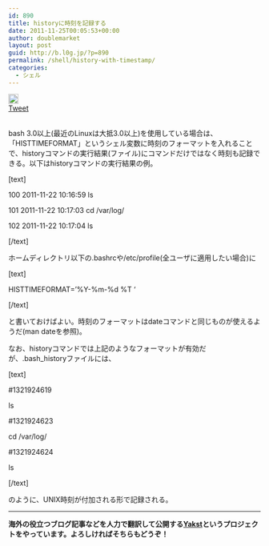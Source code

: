 ```yaml
---
id: 890
title: historyに時刻を記録する
date: 2011-11-25T00:05:53+00:00
author: doublemarket
layout: post
guid: http://b.l0g.jp/?p=890
permalink: /shell/history-with-timestamp/
categories:
  - シェル
---
```

<div class='wp_social_bookmarking_light'>
  <div class="wsbl_hatena_button">
    <a href="http://b.hatena.ne.jp/entry/http://b.l0g.jp/shell/history-with-timestamp/" class="hatena-bookmark-button" data-hatena-bookmark-title="historyに時刻を記録する" data-hatena-bookmark-layout="standard" title="このエントリーをはてなブックマークに追加"> <img src="//b.hatena.ne.jp/images/entry-button/button-only@2x.png" alt="このエントリーをはてなブックマークに追加" width="20" height="20" style="border: none;" /></a>
  </div>
  
  <div class="wsbl_facebook_like">
    <div id="fb-root">
    </div><fb:like href="http://b.l0g.jp/shell/history-with-timestamp/" layout="button_count" action="like" width="100" share="false" show_faces="false" ></fb:like>
  </div>
  
  <div class="wsbl_twitter">
    <a href="https://twitter.com/share" class="twitter-share-button"{count} data-url="http://b.l0g.jp/shell/history-with-timestamp/" data-text="historyに時刻を記録する" data-via="dblmkt " data-lang="ja">Tweet</a>
  </div>
  
  <div class="wsbl_google_plus_one">
    <g:plusone size="medium" annotation="none" href="http://b.l0g.jp/shell/history-with-timestamp/" ></g:plusone>
  </div>
</div>

<br class='wp_social_bookmarking_light_clear' />

bash 3.0以上(最近のLinuxは大抵3.0以上)を使用している場合は、「HISTTIMEFORMAT」というシェル変数に時刻のフォーマットを入れることで、historyコマンドの実行結果(ファイル)にコマンドだけではなく時刻も記録できる。以下はhistoryコマンドの実行結果の例。

[text]
  
100 2011-11-22 10:16:59 ls
  
101 2011-11-22 10:17:03 cd /var/log/
  
102 2011-11-22 10:17:04 ls
  
[/text]

ホームディレクトリ以下の.bashrcや/etc/profile(全ユーザに適用したい場合)に

[text]
  
HISTTIMEFORMAT=&#8217;%Y-%m-%d %T &#8216;
  
[/text]

と書いておけばよい。時刻のフォーマットはdateコマンドと同じものが使えるようだ(man dateを参照)。

なお、historyコマンドでは上記のようなフォーマットが有効だが、.bash_historyファイルには、

[text]
  
#1321924619
  
ls
  
#1321924623
  
cd /var/log/
  
#1321924624
  
ls
  
[/text]

のように、UNIX時刻が付加される形で記録される。

* * *

**海外の役立つブログ記事などを人力で翻訳して公開する[Yakst](https://yakst.com/ja)というプロジェクトをやっています。よろしければそちらもどうぞ！**